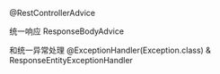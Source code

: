 @RestControllerAdvice

统一响应
ResponseBodyAdvice

和统一异常处理
@ExceptionHandler(Exception.class) & ResponseEntityExceptionHandler
